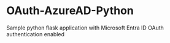 # OAuth-AzureAD-Python
Sample python flask application with Microsoft Entra ID OAuth authentication enabled
